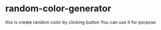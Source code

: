 # random-color-generator
this is create random color by clicking button
You can use it for porpose 
